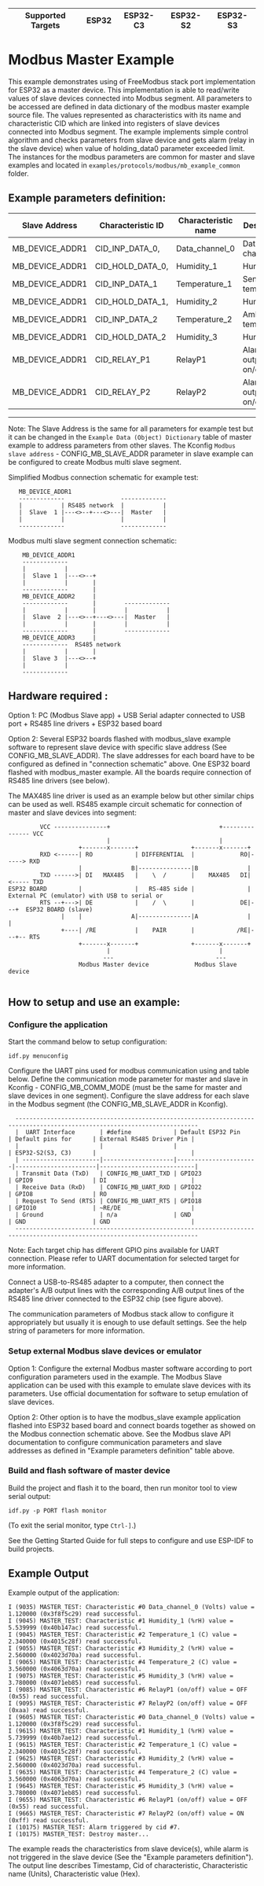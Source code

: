 | Supported Targets | ESP32 | ESP32-C3 | ESP32-S2 | ESP32-S3 |
| ----------------- | ----- | -------- | -------- | -------- |

# Modbus Master Example

This example demonstrates using of FreeModbus stack port implementation for ESP32 as a master device. 
This implementation is able to read/write values of slave devices connected into Modbus segment. All parameters to be accessed are defined in data dictionary of the modbus master example source file.
The values represented as characteristics with its name and characteristic CID which are linked into registers of slave devices connected into Modbus segment. 
The example implements simple control algorithm and checks parameters from slave device and gets alarm (relay in the slave device) when value of holding_data0 parameter exceeded limit.
The instances for the modbus parameters are common for master and slave examples and located in `examples/protocols/modbus/mb_example_common` folder.

Example parameters definition:
--------------------------------------------------------------------------------------------------
| Slave Address       | Characteristic ID    | Characteristic name  | Description                |
|---------------------|----------------------|----------------------|----------------------------|
| MB_DEVICE_ADDR1     | CID_INP_DATA_0,      | Data_channel_0       | Data channel 1             |
| MB_DEVICE_ADDR1     | CID_HOLD_DATA_0,     | Humidity_1           | Humidity 1                 |
| MB_DEVICE_ADDR1     | CID_INP_DATA_1       | Temperature_1        | Sensor temperature         |
| MB_DEVICE_ADDR1     | CID_HOLD_DATA_1,     | Humidity_2           | Humidity 2                 |
| MB_DEVICE_ADDR1     | CID_INP_DATA_2       | Temperature_2        | Ambient temperature        |
| MB_DEVICE_ADDR1     | CID_HOLD_DATA_2      | Humidity_3           | Humidity 3                 |
| MB_DEVICE_ADDR1     | CID_RELAY_P1         | RelayP1              | Alarm Relay outputs on/off |
| MB_DEVICE_ADDR1     | CID_RELAY_P2         | RelayP2              | Alarm Relay outputs on/off |
--------------------------------------------------------------------------------------------------
Note: The Slave Address is the same for all parameters for example test but it can be changed in the ```Example Data (Object) Dictionary``` table of master example to address parameters from other slaves.
The Kconfig ```Modbus slave address``` - CONFIG_MB_SLAVE_ADDR parameter in slave example can be configured to create Modbus multi slave segment.

Simplified Modbus connection schematic for example test:
 ```
    MB_DEVICE_ADDR1
    -------------                -------------
    |           | RS485 network  |           |
    |  Slave  1 |---<>--+---<>---|  Master   |
    |           |                |           |
    -------------                -------------
```
Modbus multi slave segment connection schematic:
```
    MB_DEVICE_ADDR1
    -------------
    |           |   
    |  Slave 1  |---<>--+
    |           |       |
    -------------       |
    MB_DEVICE_ADDR2     |
    -------------       |        -------------
    |           |       |        |           |
    |  Slave  2 |---<>--+---<>---|  Master   |
    |           |       |        |           |
    -------------       |        -------------
    MB_DEVICE_ADDR3     |
    -------------  RS485 network
    |           |       |
    |  Slave 3  |---<>--+
    |           |
    -------------
```

## Hardware required :
Option 1:
PC (Modbus Slave app) + USB Serial adapter connected to USB port + RS485 line drivers + ESP32 based board  

Option 2:
Several ESP32 boards flashed with modbus_slave example software to represent slave device with specific slave address (See CONFIG_MB_SLAVE_ADDR). The slave addresses for each board have to be configured as defined in "connection schematic" above.
One ESP32 board flashed with modbus_master example. All the boards require connection of RS485 line drivers (see below).

The MAX485 line driver is used as an example below but other similar chips can be used as well.
RS485 example circuit schematic for connection of master and slave devices into segment:
```
         VCC ---------------+                               +--------------- VCC
                            |                               |
                    +-------x-------+               +-------x-------+
         RXD <------| RO            | DIFFERENTIAL  |             RO|-----> RXD
                    |              B|---------------|B              |
         TXD ------>| DI   MAX485   |    \  /       |    MAX485   DI|<----- TXD
ESP32 BOARD         |               |   RS-485 side |               |      External PC (emulator) with USB to serial or
         RTS --+--->| DE            |    /  \       |             DE|---+  ESP32 BOARD (slave)
               |    |              A|---------------|A              |   |
               +----| /RE           |    PAIR       |            /RE|---+-- RTS
                    +-------x-------+               +-------x-------+
                            |                               |
                           ---                             --- 
                    Modbus Master device             Modbus Slave device
                           
```

## How to setup and use an example:

### Configure the application
Start the command below to setup configuration:
```
idf.py menuconfig
```
Configure the UART pins used for modbus communication using and table below.
Define the communication mode parameter for master and slave in Kconfig - CONFIG_MB_COMM_MODE (must be the same for master and slave devices in one segment).
Configure the slave address for each slave in the Modbus segment (the CONFIG_MB_SLAVE_ADDR in Kconfig).
```
  --------------------------------------------------------------------------------------------------------------------------
  |  UART Interface       | #define            | Default ESP32 Pin     | Default pins for      | External RS485 Driver Pin |
  |                       |                    |                       | ESP32-S2(S3, C3)      |                           |
  | ----------------------|--------------------|-----------------------|-----------------------|---------------------------|
  | Transmit Data (TxD)   | CONFIG_MB_UART_TXD | GPIO23                | GPIO9                 | DI                        |
  | Receive Data (RxD)    | CONFIG_MB_UART_RXD | GPIO22                | GPIO8                 | RO                        |
  | Request To Send (RTS) | CONFIG_MB_UART_RTS | GPIO18                | GPIO10                | ~RE/DE                    |
  | Ground                | n/a                | GND                   | GND                   | GND                       |
  --------------------------------------------------------------------------------------------------------------------------
```
Note: Each target chip has different GPIO pins available for UART connection. Please refer to UART documentation for selected target for more information.

Connect a USB-to-RS485 adapter to a computer, then connect the adapter's A/B output lines with the corresponding A/B output lines of the RS485 line driver connected to the ESP32 chip (see figure above).

The communication parameters of Modbus stack allow to configure it appropriately but usually it is enough to use default settings.
See the help string of parameters for more information.

### Setup external Modbus slave devices or emulator
Option 1:
Configure the external Modbus master software according to port configuration parameters used in the example. The Modbus Slave application can be used with this example to emulate slave devices with its parameters. Use official documentation for software to setup emulation of slave devices.

Option 2:
Other option is to have the modbus_slave example application flashed into ESP32 based board and connect boards together as showed on the Modbus connection schematic above. See the Modbus slave API documentation to configure communication parameters and slave addresses as defined in "Example parameters definition" table above.

### Build and flash software of master device
Build the project and flash it to the board, then run monitor tool to view serial output:
```
idf.py -p PORT flash monitor
```

(To exit the serial monitor, type ``Ctrl-]``.)

See the Getting Started Guide for full steps to configure and use ESP-IDF to build projects.

## Example Output
Example output of the application:
```
I (9035) MASTER_TEST: Characteristic #0 Data_channel_0 (Volts) value = 1.120000 (0x3f8f5c29) read successful.
I (9045) MASTER_TEST: Characteristic #1 Humidity_1 (%rH) value = 5.539999 (0x40b147ac) read successful.
I (9045) MASTER_TEST: Characteristic #2 Temperature_1 (C) value = 2.340000 (0x4015c28f) read successful.
I (9055) MASTER_TEST: Characteristic #3 Humidity_2 (%rH) value = 2.560000 (0x4023d70a) read successful.
I (9065) MASTER_TEST: Characteristic #4 Temperature_2 (C) value = 3.560000 (0x4063d70a) read successful.
I (9075) MASTER_TEST: Characteristic #5 Humidity_3 (%rH) value = 3.780000 (0x4071eb85) read successful.
I (9085) MASTER_TEST: Characteristic #6 RelayP1 (on/off) value = OFF (0x55) read successful.
I (9095) MASTER_TEST: Characteristic #7 RelayP2 (on/off) value = OFF (0xaa) read successful.
I (9605) MASTER_TEST: Characteristic #0 Data_channel_0 (Volts) value = 1.120000 (0x3f8f5c29) read successful.
I (9615) MASTER_TEST: Characteristic #1 Humidity_1 (%rH) value = 5.739999 (0x40b7ae12) read successful.
I (9615) MASTER_TEST: Characteristic #2 Temperature_1 (C) value = 2.340000 (0x4015c28f) read successful.
I (9625) MASTER_TEST: Characteristic #3 Humidity_2 (%rH) value = 2.560000 (0x4023d70a) read successful.
I (9635) MASTER_TEST: Characteristic #4 Temperature_2 (C) value = 3.560000 (0x4063d70a) read successful.
I (9645) MASTER_TEST: Characteristic #5 Humidity_3 (%rH) value = 3.780000 (0x4071eb85) read successful.
I (9655) MASTER_TEST: Characteristic #6 RelayP1 (on/off) value = OFF (0x55) read successful.
I (9665) MASTER_TEST: Characteristic #7 RelayP2 (on/off) value = ON (0xff) read successful.
I (10175) MASTER_TEST: Alarm triggered by cid #7.
I (10175) MASTER_TEST: Destroy master...

```
The example reads the characteristics from slave device(s), while alarm is not triggered in the slave device (See the "Example parameters definition"). The output line describes Timestamp, Cid of characteristic, Characteristic name (Units), Characteristic value (Hex).

